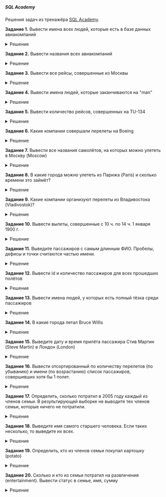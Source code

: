 ##### SQL Academy
Решения задач из тренажёра [SQL Academy](sql-academy.org).

**Задание 1.** Вывести имена всех людей, которые есть в базе данных авиакомпаний

<details>
	<summary>Решение</summary>
	
``` sql
SELECT name FROM Passenger
```

</details>

**Задание 2.** Вывести названия всеx авиакомпаний
<details>
	<summary>Решение</summary>

 ``` sql
SELECT name
FROM Company
```

</details>

**Задание 3.** Вывести все рейсы, совершенные из Москвы
<details>
	<summary>Решение</summary>

 ``` sql
SELECT *
FROM Trip
WHERE town_from = 'Moscow';
```

</details>

**Задание 4.** Вывести имена людей, которые заканчиваются на "man"
<details>
	<summary>Решение</summary>

 ``` sql
SELECT name
FROM Passenger
WHERE name LIKE '%man'
```
 
</details>

**Задание 5.** Вывести количество рейсов, совершенных на TU-134
<details>
	<summary>Решение</summary>

 ``` sql
SELECT COUNT(*) as count
FROM Trip
WHERE plane = 'TU-134'
```

</details>

**Задание 6.** Какие компании совершали перелеты на Boeing
<details>
	<summary>Решение</summary>

 ``` sql
SELECT DISTINCT name
FROM Trip
	JOIN Company on Trip.company = Company.id
WHERE plane = 'Boeing';
```

</details>

**Задание 7.** Вывести все названия самолётов, на которых можно улететь в Москву (Moscow)
<details>
	<summary>Решение</summary>

  ``` sql
SELECT DISTINCT plane
FROM Trip
WHERE town_to = 'Moscow'
```

</details>

**Задание 8.** В какие города можно улететь из Парижа (Paris) и сколько времени это займёт?
<details>
	<summary>Решение</summary>

  ``` sql
SELECT town_to,
	TIMEDIFF(time_in, time_out) as flight_time
from Trip
WHERE town_from = 'Paris'
```

</details>

**Задание 9.** Какие компании организуют перелеты из Владивостока (Vladivostok)?
<details>
	<summary>Решение</summary>

  ``` sql
SELECT Company.name
from Trip
	INNER JOIN Company on Trip.company = Company.id
WHERE town_from = 'Vladivostok'
```

</details>

**Задание 10.** Вывести вылеты, совершенные с 10 ч. по 14 ч. 1 января 1900 г.
<details>
	<summary>Решение</summary>

  ``` sql
SELECT *
FROM Trip
WHERE DATE(time_out) = '1900-01-01'
	AND TIME(time_out) BETWEEN '10:00:00' AND '14:00:00'
```

 </details>

 **Задание 11.** Выведите пассажиров с самым длинным ФИО. Пробелы, дефисы и точки считаются частью имени.
<details>
	<summary>Решение</summary>

  ``` sql
SELECT name
FROM Passenger
WHERE LENGTH(name) = (
		SELECT MAX(LENGTH(name))
		FROM Passenger
	)
```

 </details>
 
**Задание 12.** Вывести id и количество пассажиров для всех прошедших полётов
<details>
	<summary>Решение</summary>

  ``` sql
SELECT trip,
	COUNT(*) AS count
FROM Pass_in_trip
GROUP BY trip
```

 </details>

 **Задание 13.** Вывести имена людей, у которых есть полный тёзка среди пассажиров
<details>
	<summary>Решение</summary>

  ``` sql
SELECT name
FROM Passenger
GROUP BY name
HAVING COUNT(*) > 1
```

 </details>

 **Задание 14.** В какие города летал Bruce Willis
<details>
	<summary>Решение</summary>

  ``` sql
SELECT town_to
FROM Trip t
	JOIN Pass_in_trip p ON t.id = p.trip
	JOIN Passenger ON p.passenger = Passenger.id
WHERE Passenger.name = 'Bruce Willis'
```

 </details>

 **Задание 15.** Выведите дату и время прилёта пассажира Стив Мартин (Steve Martin) в Лондон (London)
<details>
	<summary>Решение</summary>

  ``` sql
SELECT time_in
FROM Trip
	JOIN Pass_in_trip ON Trip.id = Pass_in_trip.trip
	JOIN Passenger ON Pass_in_trip.passenger = Passenger.id
WHERE name = 'Steve Martin'
	AND town_to = 'London'
```

 </details>

 **Задание 16.** Вывести отсортированный по количеству перелетов (по убыванию) и имени (по возрастанию) список пассажиров, совершивших хотя бы 1 полет.
<details>
	<summary>Решение</summary>

  ``` sql
SELECT name,
	COUNT(trip) AS count
FROM Passenger
	JOIN Pass_in_trip ON Passenger.id = Pass_in_trip.passenger
GROUP BY Passenger.name
HAVING count(*) >= 1
ORDER BY count DESC,
	name
```

 </details>

 **Задание 17.** Определить, сколько потратил в 2005 году каждый из членов семьи. В результирующей выборке не выводите тех членов семьи, которые ничего не потратили.
<details>
	<summary>Решение</summary>

  ``` sql
SELECT member_name,
	status,
	SUM(amount * unit_price) AS costs
FROM FamilyMembers
	JOIN Payments ON FamilyMembers.member_id = Payments.family_member
WHERE YEAR(date) = 2005
GROUP BY member_name,
	status
```

 </details>

  **Задание 18.** Выведите имя самого старшего человека. Если таких несколько, то выведите их всех.
<details>
	<summary>Решение</summary>

  ``` sql
SELECT member_name
FROM FamilyMembers
WHERE birthday = (
		SELECT MIN(birthday)
		FROM FamilyMembers
	)
```

 </details>

  **Задание 19.** Определить, кто из членов семьи покупал картошку (potato)
<details>
	<summary>Решение</summary>

  ``` sql
SELECT DISTINCT status
FROM FamilyMembers f
	JOIN Payments p ON f.member_id = p.family_member
	JOIN Goods g ON p.good = g.good_id
WHERE good_name = 'potato'
```

 </details>

  **Задание 20.** Сколько и кто из семьи потратил на развлечения (entertainment). Вывести статус в семье, имя, сумму
<details>
	<summary>Решение</summary>

  ``` sql
SELECT status,
	member_name,
	SUM(unit_price * amount) AS costs
FROM FamilyMembers f
	JOIN Payments p ON f.member_id = p.family_member
	JOIN Goods g ON p.good = g.good_id
	JOIN GoodTypes gt ON g.type = gt.good_type_id
GROUP BY status,
	member_name,
	good_type_name
HAVING good_type_name = 'entertainment'
```

 </details>

 
